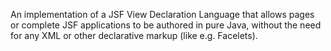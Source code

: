 An implementation of a JSF View Declaration Language that allows pages or complete JSF applications to be authored in pure Java, without the need for any XML or other declarative markup (like e.g. Facelets).